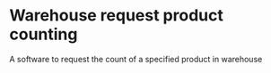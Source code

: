 # Warehouse request product counting
A software to request the count of a specified product in warehouse
